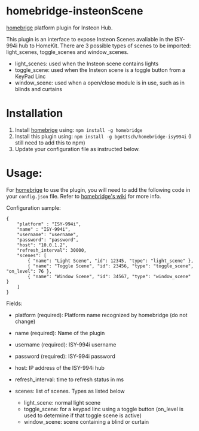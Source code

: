# homebridge-insteonScene

[homebrige](https://github.com/nfarina/homebridge) platform plugin for Insteon Hub.

This plugin is an interface to expose Insteon Scenes avaliable in the ISY-994i hub to HomeKit. There are 3 possible types of scenes to be imported: light_scenes, toggle_scenes and window_scenes.

- light_scenes: used when the Insteon scene contains lights
- toggle_scene: used when the Insteon scene is a toggle button from a KeyPad Linc
- window_scene: used when a open/close module is in use, such as in blinds and curtains

# Installation

1. Install [homebrige](https://github.com/nfarina/homebridge) using: `npm install -g homebridge`
2. Install this plugin using: `npm install -g bgottsch/homebridge-isy994i` (I still need to add this to npm)
3. Update your configuration file as instructed below.

# Usage:

For [homebrige](https://github.com/nfarina/homebridge) to use the plugin, you will need to add the following code in your `config.json` file. Refer to [homebridge's wiki](https://github.com/nfarina/homebridge/wiki) for more info.

Configuration sample:
```
{
    "platform" : "ISY-994i",
    "name" : "ISY-994i",
    "username": "username",
    "password": "password",
    "host": "10.0.1.2",
    "refresh_interval": 30000,
    "scenes": [
        { "name": "Light Scene", "id": 12345, "type": "light_scene" },
        { "name": "Toggle Scene", "id": 23456, "type": "toggle_scene", "on_level": 76 },
        { "name": "Window Scene", "id": 34567, "type": "window_scene" }
    ]
}
```
Fields:
- platform (required): Platform name recognized by homebridge (do not change)
- name (required): Name of the plugin
- username (required): ISY-994i username
- password (required): ISY-994i password
- host: IP address of the ISY-994i hub
- refresh_interval: time to refresh status in ms
- scenes: list of scenes. Types as listed below

  - light_scene: normal light scene
  - toggle_scene: for a keypad linc using a toggle button (on_level is used to determine if that toggle scene is active)
  - window_scene: scene containing a blind or curtain